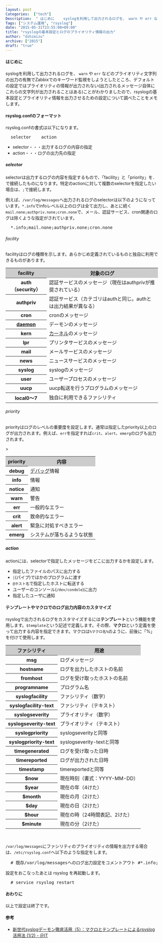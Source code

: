 ```yaml
---
layout: post
Categories:  ["tech"]
Description:  " はじめに    syslogを利用して出力されるログを、 warn や err などのプライオリティ文字列の出力の有無でZabbixでのキーワード監視をしようとしたところ、デフォルトの設定ではプライオリティの情報が出力されない(出力される"
Tags: ["システム運用", "rsyslog"]
date: "2015-05-31T23:55:00+09:00"
title: "rsyslogの基本設定とログのプライオリティ情報の出力"
author: "dshimizu"
archive: ["2015"]
draft: "true"
---
```


<body>
<h4>はじめに</h4>  <p>syslogを利用して出力されるログを、 <code>warn</code> や <code>err</code> などのプライオリティ文字列の出力の有無でZabbixでのキーワード監視をしようとしたところ、デフォルトの設定ではプライオリティの情報が出力されない(出力されるメッセージ自体にこれらの文字列が出力されることはある)ことがわかりましたので、rsyslogの基本設定とプライオリティ情報を出力させるための設定について調べたことをメモします。 </p> <a name="more"></a> <h4>rsyslog.confのフォーマット</h4>
<p>rsyslog.confの書式は以下になります。 </p>
<pre class="terminal">  selector    action  
</pre>
<ul>    <li>selector・・・出力するログの内容の指定</li>    <li>action・・・ログの出力先の指定</li>
</ul> <h5>selector</h5>
<p>selectorは出力するログの内容を指定するもので、「facility」と「priority」を<code>.</code>で接続したものになります。特定のactionに対して複数のselectorを指定したい場合は、<code>;</code>で接続します。 </p>
<p>例えば、<code>/var/log/messages</code>へ出力されるログのselectorは以下のようになっています。<code>*.info</code>でinfoレベル以上のログは全て出力し、あとに続く<code>mail.none;authpriv.none;cron.none</code>で、メール、認証サービス、cron関連のログは除くような指定がされています。 </p>
<pre class="terminal">  *.info;mail.none;authpriv.none;cron.none  </pre> <h6>facility</h6>
<p>facilityはログの種類を示します。あらかじめ定義されているものと独自に利用できるものがあります。 </p> <table>  <tr>    <th bgcolor="#cccccc"><strong>facility</strong></th>    <th bgcolor="#cccccc"><strong>対象のログ</strong></th>  </tr>  <tr>    <th>auth（security）</th>    <td>認証サービスのメッセージ（現在はauthprivが推奨されている）</td>  </tr>  <tr>    <th>authpriv</th>    <td>認証サービス（カテゴリはauthと同じ。authとは出力結果が異なる）</td>  </tr>  <tr>    <th>cron</th>    <td>cronのメッセージ</td>  </tr>  <tr>    <th><a class="keyword" href="http://d.hatena.ne.jp/keyword/daemon">daemon</a></th>    <td>デーモンのメッセージ</td>  </tr>  <tr>    <th>kern</th>    <td>
<a class="keyword" href="http://d.hatena.ne.jp/keyword/%A5%AB%A1%BC%A5%CD%A5%EB">カーネル</a>のメッセージ</td>  </tr>  <tr>    <th>lpr</th>    <td>プリンタサービスのメッセージ</td>  </tr>  <tr>    <th>mail</th>    <td>メールサービスのメッセージ</td>  </tr>  <tr>    <th>news</th>    <td>ニュースサービスのメッセージ</td>  </tr>  <tr>    <th>syslog</th>    <td>syslogのメッセージ</td>  </tr>  <tr>    <th>user</th>    <td>ユーザープロセスのメッセージ</td>  </tr>  <tr>    <th>uucp</th>    <td>uucp転送を行うプログラムのメッセージ</td>  </tr>  <tr>    <th>local0～7</th>    <td>独自に利用できるファシリティ</td>  </tr>
</table> <h6>priority</h6>
<p>priorityはログのレベルの重要度を設定します。通常は指定したpriority以上のログが出力されます。例えば、<code>err</code>を指定すれば<code>crit</code>、<code>alert</code>、<code>emerg</code>のログも出力されます。  </p> <table>  <tr>    <th bgcolor="#cccccc"><strong>priority</strong></th>    <th bgcolor="#cccccc"><strong>内容</strong></th>  </tr>  <tr>    <th>debug</th>    <td>
<a class="keyword" href="http://d.hatena.ne.jp/keyword/%A5%C7%A5%D0%A5%C3%A5%B0">デバッグ</a>情報</td>  </tr>  <tr>    <th>info</th>    <td>情報</td>  </tr>  <tr>    <th>notice</th>    <td>通知</td>  </tr>  <tr>    <th>warn</th>    <td>警告</td>  </tr>  <tr>    <th>err</th>    <td>一般的なエラー</td>  </tr>  <tr>    <th>crit</th>    <td>致命的なエラー</td>  </tr>  <tr>    <th>alert</th>    <td>緊急に対処すべきエラー</td>  </tr>  <tr>    <th>emerg</th>    <td>システムが落ちるような状態</td>&gt;  </tr>
</table> <h5>action</h5>
<p>actionには、selectorで指定したメッセージをどこに出力するかを設定します。 </p>
<ul>  <li>指定したファイルのパスに出力する</li>  <li>
<code>|</code>(パイプ)でほかのプログラムに渡す</li>  <li>
<code>@ホスト名</code>で指定したホストに転送する</li>  <li>ユーザーのコンソール(<code>/dev/condole</code>)に出力</li>  <li>指定したユーザに通知</li>
</ul> <h4>テンプレートやマクロでのログ出力内容のカスタマイズ</h4>
<p>rsyslogで出力されるログをカスタマイズするには<b>テンプレート</b>という機能を使用します。<code>$template</code>という記述で定義します。その際、<b>マクロ</b>という定義を使って出力する内容を指定できます。マクロは<code>%マクロ名%</code>のように、前後に「%」を付けて使用します。 </p> <table>  <tr>    <th bgcolor="#cccccc"><strong>ファシリティ</strong></th>    <th bgcolor="#cccccc"><strong>用途</strong></th>  </tr>  <tr>    <th><strong>msg</strong></th>    <td>ログメッセージ</td>  </tr>  <tr>    <th><strong>hostname</strong></th>    <td>ログを出力したホストの名前</td>  </tr>  <tr>    <th><strong>fromhost</strong></th>    <td>ログを受け取ったホストの名前</td>  </tr>  <tr>    <th><strong>programname</strong></th>    <td>プログラム名</td>  </tr>  <tr>    <th><strong>syslogfacility</strong></th>    <td>ファシリティ（数字）</td>  </tr>  <tr>    <th><strong>syslogfacility-text</strong></th>    <td>ファシリティ（テキスト）</td>  </tr>  <tr>    <th><strong>syslogseverity</strong></th>    <td>プライオリティ（数字）</td>  </tr>  <tr>    <th><strong>syslogseverity-text</strong></th>    <td>プライオリティ（テキスト）</td>  </tr>  <tr>    <th><strong>syslogpriority</strong></th>    <td>syslogseverityと同等</td>  </tr>  <tr>    <th><strong>syslogpriority-text</strong></th>    <td>syslogseverity-textと同等</td>  </tr>  <tr>    <th><strong>timegenerated</strong></th>    <td>ログを受け取った日時</td>  </tr>  <tr>    <th><strong>timereported</strong></th>    <td>ログが出力された日時</td>  </tr>  <tr>    <th><strong>timestamp</strong></th>    <td>timereportedと同等</td>  </tr>  <tr>    <th><strong>$now</strong></th>    <td>現在時刻（書式：YYYY-MM-DD）</td>  </tr>  <tr>    <th><strong>$year</strong></th>    <td>現在の年（4けた）</td>  </tr>  <tr>    <th><strong>$month</strong></th>    <td>現在の月（2けた）</td>  </tr>  <tr>    <th><strong>$day</strong></th>    <td>現在の日（2けた）</td>  </tr>  <tr>    <th><strong>$hour</strong></th>    <td>現在の時（24時間表記、2けた）</td>  </tr>  <tr>    <th><strong>$minute</strong></th>    <td>現在の分（2けた）</td>  </tr>
</table>
<br><p><code>/var/log/messages</code>にファシリティのプライオリティの情報を出力する場合は、<code>/etc/rsyslog.conf</code>へ以下のような指定をします。 </p>
<pre class="terminal">  # 既存/var/log/messagesへのログ出力設定をコメントアウト #*.info;mail.none;authpriv.none;cron.none                /var/log/messages  # 新規に設定を追加 $template mytemplate,"%timegenerated% %hostname% %programname% %syslogpriority-text% %msg%\n" *.info;mail.none;authpriv.none;cron.none                /var/log/messages;mytemplate  </pre> <p>設定をおこなったあとは rsyslog を再起動します。 </p>
<pre class="terminal">  # service rsyslog restart  </pre> <h4>おわりに</h4>
<p>以上で設定は終了です。 </p> <h4>参考</h4> <ul>  <li><a href="http://www.atmarkit.co.jp/ait/articles/0812/05/news152.html">新世代syslogデーモン徹底活用（5）：マクロとテンプレートによるrsyslog活用法 (1/2) - ＠IT</a></li>
</ul>
</body>

<!-- more -->



